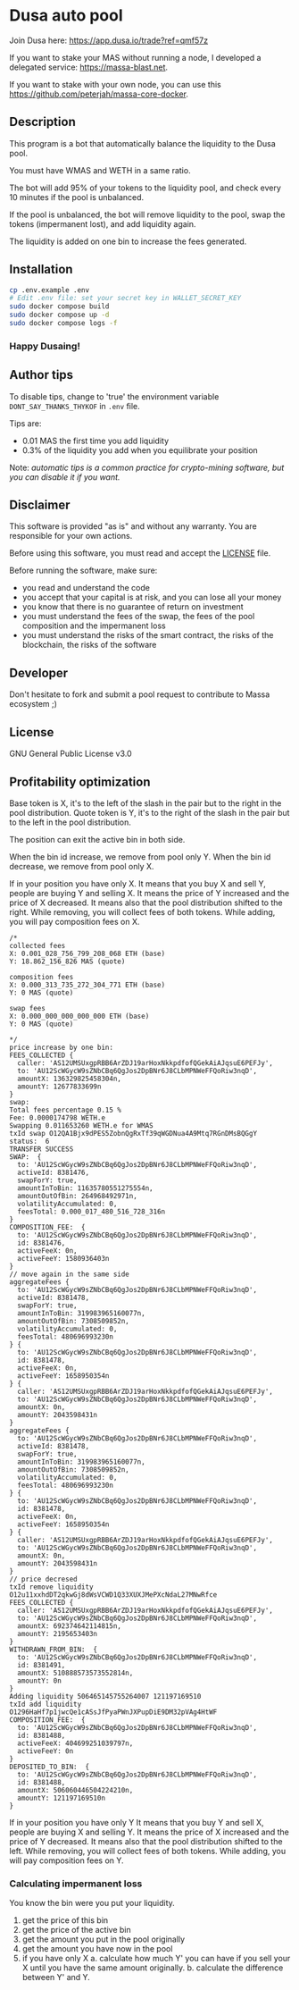 # Dusa auto pool

Join Dusa here: https://app.dusa.io/trade?ref=qmf57z

If you want to stake your MAS without running a node, I developed a delegated service: https://massa-blast.net.

If you want to stake with your own node, you can use this https://github.com/peterjah/massa-core-docker.

## Description

This program is a bot that automatically balance the liquidity to the Dusa pool.

You must have WMAS and WETH in a same ratio.

The bot will add 95% of your tokens to the liquidity pool, and check every 10 minutes if the pool is unbalanced.

If the pool is unbalanced, the bot will remove liquidity to the pool, swap the tokens (impermanent lost),
and add liquidity again.

The liquidity is added on one bin to increase the fees generated.

## Installation

```bash
cp .env.example .env
# Edit .env file: set your secret key in WALLET_SECRET_KEY
sudo docker compose build
sudo docker compose up -d
sudo docker compose logs -f
```

### **Happy Dusaing!**

## Author tips

To disable tips, change to 'true' the environment variable `DONT_SAY_THANKS_THYKOF` in `.env` file.

Tips are:

- 0.01 MAS the first time you add liquidity
- 0.3% of the liquidity you add when you equilibrate your position

Note: *automatic tips is a common practice for crypto-mining software, but you can disable it if you want.*

## Disclaimer

This software is provided "as is" and without any warranty. You are responsible for your own actions.

Before using this software, you must read and accept the [LICENSE](LICENSE) file.

Before running the software, make sure:

- you read and understand the code
- you accept that your capital is at risk, and you can lose all your money
- you know that there is no guarantee of return on investment
- you must understand the fees of the swap, the fees of the pool composition and the impermanent loss
- you must understand the risks of the smart contract, the risks of the blockchain, the risks of the software

## Developer

Don't hesitate to fork and submit a pool request to contribute to Massa ecosystem ;)

## License

GNU General Public License v3.0

## Profitability optimization

Base token is X, it's to the left of the slash in the pair but to the right in the pool distribution.
Quote token is Y, it's to the right of the slash in the pair but to the left in the pool distribution.

The position can exit the active bin in both side.

When the bin id increase, we remove from pool only Y.
When the bin id decrease, we remove from pool only X.

If in your position you have only X.
It means that you buy X and sell Y, people are buying Y and selling X.
It means the price of Y increased and the price of X decreased.
It means also that the pool distribution shifted to the right.
While removing, you will collect fees of both tokens.
While adding, you will pay composition fees on X.

```
/*
collected fees
X: 0.001_028_756_799_208_068 ETH (base)
Y: 18.862_156_826 MAS (quote)

composition fees
X: 0.000_313_735_272_304_771 ETH (base)
Y: 0 MAS (quote)

swap fees
X: 0.000_000_000_000_000 ETH (base)
Y: 0 MAS (quote)

*/
price increase by one bin:
FEES_COLLECTED {
  caller: 'AS12UMSUxgpRBB6ArZDJ19arHoxNkkpdfofQGekAiAJqsuE6PEFJy',
  to: 'AU12ScWGycW9sZNbCBq6QgJos2DpBNr6J8CLbMPNWeFFQoRiw3nqD',
  amountX: 136329825458304n,
  amountY: 12677833699n
}
swap:
Total fees percentage 0.15 %
Fee: 0.0000174798 WETH.e
Swapping 0.011653260 WETH.e for WMAS
txId swap O12QA1Bjx9dPES5ZobnQgRxTf39qWGDNua4A9Mtq7RGnDMsBQGgY
status:  6
TRANSFER SUCCESS
SWAP:  {
  to: 'AU12ScWGycW9sZNbCBq6QgJos2DpBNr6J8CLbMPNWeFFQoRiw3nqD',
  activeId: 8381476,
  swapForY: true,
  amountInToBin: 11635780551275554n,
  amountOutOfBin: 264968492971n,
  volatilityAccumulated: 0,
  feesTotal: 0.000_017_480_516_728_316n
}
COMPOSITION_FEE:  {
  to: 'AU12ScWGycW9sZNbCBq6QgJos2DpBNr6J8CLbMPNWeFFQoRiw3nqD',
  id: 8381476,
  activeFeeX: 0n,
  activeFeeY: 1580936403n
}
// move again in the same side
aggregateFees {
  to: 'AU12ScWGycW9sZNbCBq6QgJos2DpBNr6J8CLbMPNWeFFQoRiw3nqD',
  activeId: 8381478,
  swapForY: true,
  amountInToBin: 319983965160077n,
  amountOutOfBin: 7308509852n,
  volatilityAccumulated: 0,
  feesTotal: 480696993230n
} {
  to: 'AU12ScWGycW9sZNbCBq6QgJos2DpBNr6J8CLbMPNWeFFQoRiw3nqD',
  id: 8381478,
  activeFeeX: 0n,
  activeFeeY: 1658950354n
} {
  caller: 'AS12UMSUxgpRBB6ArZDJ19arHoxNkkpdfofQGekAiAJqsuE6PEFJy',
  to: 'AU12ScWGycW9sZNbCBq6QgJos2DpBNr6J8CLbMPNWeFFQoRiw3nqD',
  amountX: 0n,
  amountY: 2043598431n
}
aggregateFees {
  to: 'AU12ScWGycW9sZNbCBq6QgJos2DpBNr6J8CLbMPNWeFFQoRiw3nqD',
  activeId: 8381478,
  swapForY: true,
  amountInToBin: 319983965160077n,
  amountOutOfBin: 7308509852n,
  volatilityAccumulated: 0,
  feesTotal: 480696993230n
} {
  to: 'AU12ScWGycW9sZNbCBq6QgJos2DpBNr6J8CLbMPNWeFFQoRiw3nqD',
  id: 8381478,
  activeFeeX: 0n,
  activeFeeY: 1658950354n
} {
  caller: 'AS12UMSUxgpRBB6ArZDJ19arHoxNkkpdfofQGekAiAJqsuE6PEFJy',
  to: 'AU12ScWGycW9sZNbCBq6QgJos2DpBNr6J8CLbMPNWeFFQoRiw3nqD',
  amountX: 0n,
  amountY: 2043598431n
}
// price decresed
txId remove liquidity O12u11xxhdDT2qkwGj8dWsVCWD1Q33XUXJMePXcNdaL27MNwRfce
FEES_COLLECTED {
  caller: 'AS12UMSUxgpRBB6ArZDJ19arHoxNkkpdfofQGekAiAJqsuE6PEFJy',
  to: 'AU12ScWGycW9sZNbCBq6QgJos2DpBNr6J8CLbMPNWeFFQoRiw3nqD',
  amountX: 692374642114815n,
  amountY: 2195653403n
}
WITHDRAWN_FROM_BIN:  {
  to: 'AU12ScWGycW9sZNbCBq6QgJos2DpBNr6J8CLbMPNWeFFQoRiw3nqD',
  id: 8381491,
  amountX: 510888573573552814n,
  amountY: 0n
}
Adding liquidity 506465145755264007 121197169510
txId add liquidity O1296HaHf7p1jwcQe1cASsJfPyaPWnJXPupDiE9DM32pVAg4HtWF
COMPOSITION_FEE:  {
  to: 'AU12ScWGycW9sZNbCBq6QgJos2DpBNr6J8CLbMPNWeFFQoRiw3nqD',
  id: 8381488,
  activeFeeX: 404699251039797n,
  activeFeeY: 0n
}
DEPOSITED_TO_BIN:  {
  to: 'AU12ScWGycW9sZNbCBq6QgJos2DpBNr6J8CLbMPNWeFFQoRiw3nqD',
  id: 8381488,
  amountX: 506060446504224210n,
  amountY: 121197169510n
}
```

If in your position you have only Y
It means that you buy Y and sell X, people are buying X and selling Y.
It means the price of X increased and the price of Y decreased.
It means also that the pool distribution shifted to the left.
While removing, you will collect fees of both tokens.
While adding, you will pay composition fees on Y.

### Calculating impermanent loss

You know the bin were you put your liquidity.

1. get the price of this bin
2. get the price of the active bin
3. get the amount you put in the pool originally
4. get the amount you have now in the pool
5. if you have only X
 a. calculate how much Y' you can have if you sell your X until you have the same amount originally.
 b. calculate the difference between Y' and Y.
